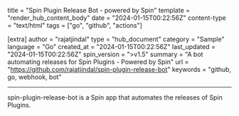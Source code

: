 title = "Spin Plugin Release Bot - powered by Spin"
template = "render_hub_content_body"
date = "2024-01-15T00:22:56Z"
content-type = "text/html"
tags = ["go", "github", "actions"]

[extra]
author = "rajatjindal"
type = "hub_document"
category = "Sample"
language = "Go"
created_at = "2024-01-15T00:22:56Z"
last_updated = "2024-01-15T00:22:56Z"
spin_version = ">v1.5"
summary =  "A bot automating releases for Spin Plugins - Powered by Spin"
url = "https://github.com/rajatjindal/spin-plugin-release-bot"
keywords = "github, go, webhook, bot"

---

spin-plugin-release-bot is a Spin app that automates the releases of Spin Plugins.